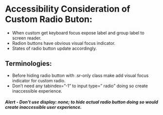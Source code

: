 # Accessibility Consideration of Custom Radio Buton:

* When custom get keyboard focus expose label and group label to screen reader.
* Radion buttons have obvious visual focus indicator.
* States of radio button update accordingly.

## Terminologies:
* Before hiding radio button with .sr-only class make add visual focus indicator for custom radio.
* Don’t need any tabindex=”-1” to input type=” radio” doing so create inaccessible experience.
##### Alert - Don't use display: none; to hide actual radio button doing so would create inaccessible user experience.
